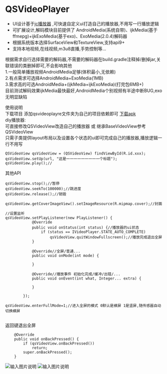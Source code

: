 QSVideoPlayer
====
  * UI设计基于[jc播放器](https://github.com/lipangit/JieCaoVideoPlayer) ,可快速自定义ui打造自己的播放器,不用写一行播放逻辑
  * 可扩展设计,解码模块目前提供了 AndroidMedia(系统自带)、ijkMedia(基于ffmepg)+ijkExoMedia(基于exo)、ExoMedia(2.0.4)解码器
  * 根据系统版本选择SurfaceView和TextureView,支持api9+
  * 支持本地视频,在线视频,m3u8直播,手势控制等...

根据需求自行选择需要的解码器,不需要的解码器在build.gradle注释掉/删掉jar,关联错误的类删掉即可,不会影响其他<br>
1.一般简单播放视频AndroidMedia足够(体积最小,无依赖)<br>
2.有点需求可选择AndroidMedia+ExoMedia(1MB)<br>
3.需求高的可选AndroidMedia+(ijkMedia+ijkExoMedia)(打完包6MB+) <br>
目前测试解码效果ijkMedia最快最好,AndroidMedia个别视频有半途中断BUG,exo无明显缺陷<br>

使用说明<br>
下载项目 添加qsvideoplayre文件夹为自己的项目依赖即可 [下载apk](https://github.com/tohodog/QSVideoPlayer/blob/master/app-debug.apk)<br>
diy播放器: <br>
可直接修改QSVideoView改造自己的播放器 或 继承BaseVideoView参考QSVideoView<br>
只需子类提供layout布局以及设置各个状态的ui即可完成自己的播放器,播放逻辑一行不用写<br>
```
QSVideoView qsVideoView = (QSVideoView) findViewById(R.id.xxx);
qsVideoView.setUp(url, "这是一一一一一一一一一个标题");
qsVideoView.play();//
```

其他API

```
qsVideoView.stop();//暂停
qsVideoView.seekTo(100000);//跳进度
qsVideoView.release();//销毁

qsVideoView.getCoverImageView().setImageResource(R.mipmap.cover);//封面

//设置监听
qsVideoView.setPlayListener(new PlayListener() {
            @Override
            public void onStatus(int status) {//播放器的ui状态
                if (status == IVideoPlayer.STATE_AUTO_COMPLETE)
                    qsVideoView.quitWindowFullscreen();//播放完成退出全屏
            }

            @Override//全屏/普通...
            public void onMode(int mode) {

            }

            @Override//播放事件 初始化完成/缓冲/出错/...
            public void onEvent(int what, Integer... extra) {

            }

        });

qsVideoView.enterFullMode=1;//进入全屏的模式 0默认是横屏 1是竖屏,随传感器自动切换横屏


```
返回键退出全屏
```
    @Override
    public void onBackPressed() {
        if (qsVideoView.onBackPressed())
            return;
        super.onBackPressed();
    }
```

![输入图片说明](http://git.oschina.net/uploads/images/2017/0301/151443_9778d0d4_530535.jpeg "在这里输入图片标题")
![输入图片说明](http://git.oschina.net/uploads/images/2017/0224/180438_84c8332c_530535.jpeg "在这里输入图片标题")

